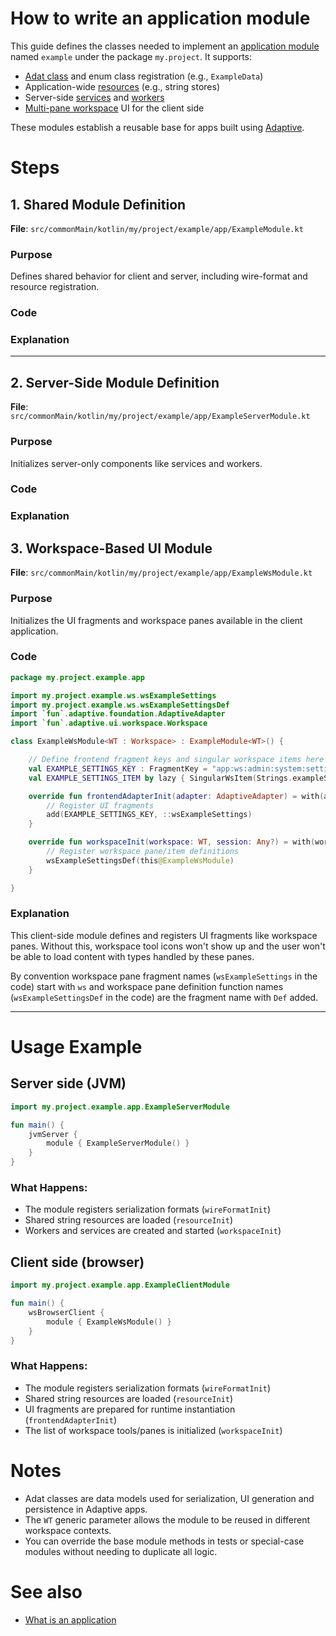 # How to write an application module

This guide defines the classes needed to implement an [application module](def://) named
`example` under the package `my.project`. It supports:

- [Adat class](def://) and enum class registration (e.g., `ExampleData`)
- Application-wide [resources](def://) (e.g., string stores)
- Server-side [services](def://) and [workers](def://)
- [Multi-pane workspace](def://) UI for the client side

These modules establish a reusable base for apps built using [Adaptive](def://).

# Steps

## 1. Shared Module Definition

**File**: `src/commonMain/kotlin/my/project/example/app/ExampleModule.kt`

### Purpose

Defines shared behavior for client and server, including wire-format and resource registration.

### Code



### Explanation



---

## 2. Server-Side Module Definition

**File**: `src/commonMain/kotlin/my/project/example/app/ExampleServerModule.kt`

### Purpose

Initializes server-only components like services and workers.

### Code


### Explanation


## 3. Workspace-Based UI Module

**File**: `src/commonMain/kotlin/my/project/example/app/ExampleWsModule.kt`

### Purpose

Initializes the UI fragments and workspace panes available in the client application.

### Code

```kotlin
package my.project.example.app

import my.project.example.ws.wsExampleSettings
import my.project.example.ws.wsExampleSettingsDef
import `fun`.adaptive.foundation.AdaptiveAdapter
import `fun`.adaptive.ui.workspace.Workspace

class ExampleWsModule<WT : Workspace> : ExampleModule<WT>() {

    // Define frontend fragment keys and singular workspace items here
    val EXAMPLE_SETTINGS_KEY : FragmentKey = "app:ws:admin:system:settings"
    val EXAMPLE_SETTINGS_ITEM by lazy { SingularWsItem(Strings.exampleSettings, EXAMPLE_SETTINGS_KEY, Graphics.settings) }

    override fun frontendAdapterInit(adapter: AdaptiveAdapter) = with(adapter.fragmentFactory) {
        // Register UI fragments
        add(EXAMPLE_SETTINGS_KEY, ::wsExampleSettings)
    }

    override fun workspaceInit(workspace: WT, session: Any?) = with(workspace) {
        // Register workspace pane/item definitions
        wsExampleSettingsDef(this@ExampleWsModule)
    }

}
```

### Explanation

This client-side module defines and registers UI fragments like workspace panes.
Without this, workspace tool icons won't show up and the user won't be able to load content
with types handled by these panes.

By convention workspace pane fragment names (`wsExampleSettings` in the code) start with
`ws` and workspace pane definition function names (`wsExampleSettingsDef` in the code) are the 
fragment name with `Def` added.

---

# Usage Example

## Server side (JVM)

```kotlin
import my.project.example.app.ExampleServerModule

fun main() {
    jvmServer {
        module { ExampleServerModule() }
    }
}
```

### What Happens:

- The module registers serialization formats (`wireFormatInit`)
- Shared string resources are loaded (`resourceInit`)
- Workers and services are created and started (`workspaceInit`)

## Client side (browser)

```kotlin
import my.project.example.app.ExampleClientModule

fun main() {
    wsBrowserClient {
        module { ExampleWsModule() }
    }
}
```

### What Happens:

- The module registers serialization formats (`wireFormatInit`)
- Shared string resources are loaded (`resourceInit`)
- UI fragments are prepared for runtime instantiation (`frontendAdapterInit`)
- The list of workspace tools/panes is initialized (`workspaceInit`)

# Notes

- Adat classes are data models used for serialization, UI generation and persistence in Adaptive apps.
- The `WT` generic parameter allows the module to be reused in different workspace contexts.
- You can override the base module methods in tests or special-case modules without needing to duplicate all logic.

# See also

- [What is an application](guide://)
